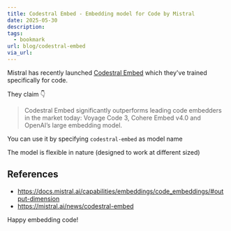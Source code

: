 ```yaml
---
title: Codestral Embed - Embedding model for Code by Mistral
date: 2025-05-30
description: 
tags:
  - bookmark
url: blog/codestral-embed
via_url:
---
```

Mistral has recently launched [Codestral Embed](https://mistral.ai/news/codestral-embed) which they've trained specifically for code.

They claim 👇

> Codestral Embed significantly outperforms leading code embedders in the market today: Voyage Code 3, Cohere Embed v4.0 and OpenAI’s large embedding model.

You can use it by specifying `codestral-embed` as model name 

The model is flexible in nature (designed to work at different sized)


## References
- https://docs.mistral.ai/capabilities/embeddings/code_embeddings/#output-dimension
- https://mistral.ai/news/codestral-embed


Happy embedding code!